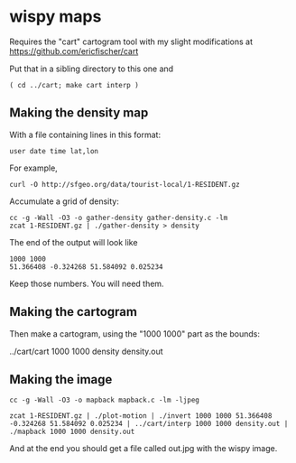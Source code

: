 wispy maps
==========

Requires the "cart" cartogram tool with my slight modifications
at https://github.com/ericfischer/cart

Put that in a sibling directory to this one and

    ( cd ../cart; make cart interp )

Making the density map
----------------------

With a file containing lines in this format:

    user date time lat,lon

For example,

    curl -O http://sfgeo.org/data/tourist-local/1-RESIDENT.gz

Accumulate a grid of density:

    cc -g -Wall -O3 -o gather-density gather-density.c -lm
    zcat 1-RESIDENT.gz | ./gather-density > density

The end of the output will look like

    1000 1000
    51.366408 -0.324268 51.584092 0.025234

Keep those numbers. You will need them.

Making the cartogram
--------------------

Then make a cartogram, using the "1000 1000" part as the bounds:

   ../cart/cart 1000 1000 density density.out

Making the image
----------------

    cc -g -Wall -O3 -o mapback mapback.c -lm -ljpeg

    zcat 1-RESIDENT.gz | ./plot-motion | ./invert 1000 1000 51.366408 -0.324268 51.584092 0.025234 | ../cart/interp 1000 1000 density.out | ./mapback 1000 1000 density.out 

And at the end you should get a file called out.jpg with the wispy image.
